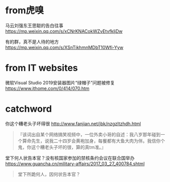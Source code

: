 
# from虎嗅

马云刘强东王思聪的告白往事 https://mp.weixin.qq.com/s/xCNrKNACokWZvEtvfkljDw

有的群，真不是人待的地方 https://mp.weixin.qq.com/s/XSnTikhmnMDbT10Wfi-Yyw

# from IT websites

微软Visual Studio 2019安装器图片“绿帽子”问题被修复 https://www.ithome.com/0/414/070.htm

# catchword

你这个糟老头子坏得很 http://www.fanjian.net/jbk/nzgzltzhdh.html
> 『该词出自某个网络搞笑视频中，一位外卖小哥的自述：我八岁那年碰到一个算命先生，说我二十四岁会黄袍加身，每餐都有大鱼大肉为伴。我信你个鬼，你这个糟老头子坏的很，算的真tm准。』

堂下何人状告本官？没有核国家参加的禁核条约会议在联合国举办 https://www.guancha.cn/military-affairs/2017_03_27_400784.shtml
> 堂下所跪何人，因何状告本官？

